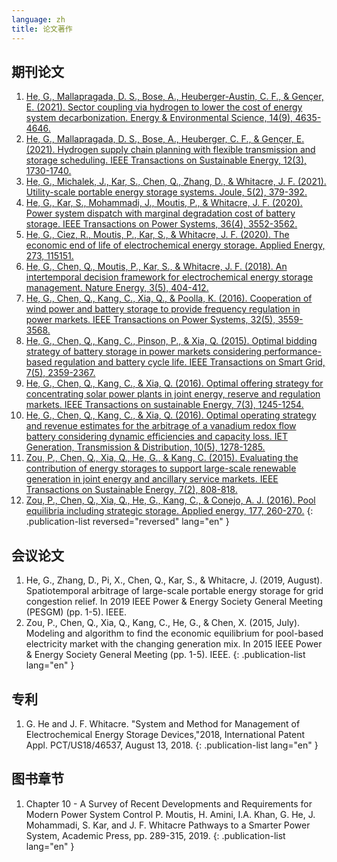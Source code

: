 ```yaml
---
language: zh
title: 论文著作
---
```

## 期刊论文
1. [He, G., Mallapragada, D. S., Bose, A., Heuberger-Austin, C. F., & Gençer, E. (2021). Sector coupling via hydrogen to lower the cost of energy system decarbonization. Energy & Environmental Science, 14(9), 4635-4646.](https://pubs.rsc.org/en/content/articlehtml/2021/ee/d1ee00627d)
1. [He, G., Mallapragada, D. S., Bose, A., Heuberger, C. F., & Gençer, E. (2021). Hydrogen supply chain planning with flexible transmission and storage scheduling. IEEE Transactions on Sustainable Energy, 12(3), 1730-1740.](https://ieeexplore.ieee.org/abstract/document/9371425)
1. [He, G., Michalek, J., Kar, S., Chen, Q., Zhang, D., & Whitacre, J. F. (2021). Utility-scale portable energy storage systems. Joule, 5(2), 379-392.](https://www.sciencedirect.com/science/article/pii/S2542435120305730)
1. [He, G., Kar, S., Mohammadi, J., Moutis, P., & Whitacre, J. F. (2020). Power system dispatch with marginal degradation cost of battery storage. IEEE Transactions on Power Systems, 36(4), 3552-3562.](https://ieeexplore.ieee.org/abstract/document/9311775)
1. [He, G., Ciez, R., Moutis, P., Kar, S., & Whitacre, J. F. (2020). The economic end of life of electrochemical energy storage. Applied Energy, 273, 115151.](https://www.sciencedirect.com/science/article/pii/S0306261920306632)
1. [He, G., Chen, Q., Moutis, P., Kar, S., & Whitacre, J. F. (2018). An intertemporal decision framework for electrochemical energy storage management. Nature Energy, 3(5), 404-412.](https://www.nature.com/articles/s41560-018-0129-9)
1. [He, G., Chen, Q., Kang, C., Xia, Q., & Poolla, K. (2016). Cooperation of wind power and battery storage to provide frequency regulation in power markets. IEEE Transactions on Power Systems, 32(5), 3559-3568.](https://ieeexplore.ieee.org/abstract/document/7797224/)
1. [He, G., Chen, Q., Kang, C., Pinson, P., & Xia, Q. (2015). Optimal bidding strategy of battery storage in power markets considering performance-based regulation and battery cycle life. IEEE Transactions on Smart Grid, 7(5), 2359-2367.](https://ieeexplore.ieee.org/abstract/document/7106509/)
1. [He, G., Chen, Q., Kang, C., & Xia, Q. (2016). Optimal offering strategy for concentrating solar power plants in joint energy, reserve and regulation markets. IEEE Transactions on sustainable Energy, 7(3), 1245-1254.](https://ieeexplore.ieee.org/abstract/document/7437454)
1. [He, G., Chen, Q., Kang, C., & Xia, Q. (2016). Optimal operating strategy and revenue estimates for the arbitrage of a vanadium redox flow battery considering dynamic efficiencies and capacity loss. IET Generation, Transmission & Distribution, 10(5), 1278-1285.](https://ietresearch.onlinelibrary.wiley.com/doi/full/10.1049/iet-gtd.2015.0373)
1. [Zou, P., Chen, Q., Xia, Q., He, G., & Kang, C. (2015). Evaluating the contribution of energy storages to support large-scale renewable generation in joint energy and ancillary service markets. IEEE Transactions on Sustainable Energy, 7(2), 808-818.](https://ieeexplore.ieee.org/abstract/document/7337454)
1. [Zou, P., Chen, Q., Xia, Q., He, G., Kang, C., & Conejo, A. J. (2016). Pool equilibria including strategic storage. Applied energy, 177, 260-270.](https://www.sciencedirect.com/science/article/abs/pii/S0306261916307097)
{: .publication-list reversed="reversed" lang="en" }

## 会议论文
1. He, G., Zhang, D., Pi, X., Chen, Q., Kar, S., & Whitacre, J. (2019, August). Spatiotemporal arbitrage of large-scale portable energy storage for grid congestion relief. In 2019 IEEE Power & Energy Society General Meeting (PESGM) (pp. 1-5). IEEE.
1. Zou, P., Chen, Q., Xia, Q., Kang, C., He, G., & Chen, X. (2015, July). Modeling and algorithm to find the economic equilibrium for pool-based electricity market with the changing generation mix. In 2015 IEEE Power & Energy Society General Meeting (pp. 1-5). IEEE.
{: .publication-list lang="en" }

## 专利
1. G. He and J. F. Whitacre. "System and Method for Management of Electrochemical Energy Storage Devices,"2018, International Patent Appl. PCT/US18/46537, August 13, 2018.
{: .publication-list lang="en" }

## 图书章节
1. Chapter 10 - A Survey of Recent Developments and Requirements for Modern Power System Control P. Moutis, H. Amini, I.A. Khan, G. He, J. Mohammadi, S. Kar, and J. F. Whitacre Pathways to a Smarter Power System, Academic Press, pp. 289-315, 2019.
{: .publication-list lang="en" }